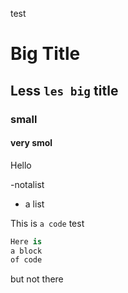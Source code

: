 test
# Big Title
## Less `les big` title
### small
#### very smol
Hello

-notalist
- a list

This is `a code` test

```py
Here is
a block
of code
```

but not there